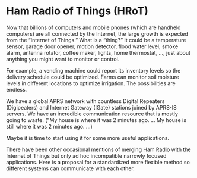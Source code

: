 # Ham Radio of Things (HRoT) #


Now that billions of computers and mobile phones (which are handheld computers) are all connected by the Internet, the large growth is expected from the “Internet of Things.”   What is a “thing?”  It could be a temperature sensor, garage door opener, motion detector, flood water level, smoke alarm, antenna rotator, coffee maker, lights, home thermostat, …, just about anything you might want to monitor or control.

For example, a vending machine could report its inventory levels so the delivery schedule could be optimized.  Farms can monitor soil moisture levels in different locations to optimize irrigation.  The possibilities are endless.

We have a global APRS network with countless Digital Repeaters (Digipeaters) and Internet Gateway (IGate) stations joined by APRS-IS servers.  We have an incredible communication resource that is mostly going to waste. ("My house is where it was 2 minutes ago. ... My house is still where it was 2 minutes ago. ...) 

Maybe it is time to start using it for some more useful applications.

There have been other occasional mentions of merging Ham Radio with the Internet of Things but only ad hoc incompatible narrowly focused applications.  Here is a proposal for a standardized more flexible method so different systems can communicate with each other. 
